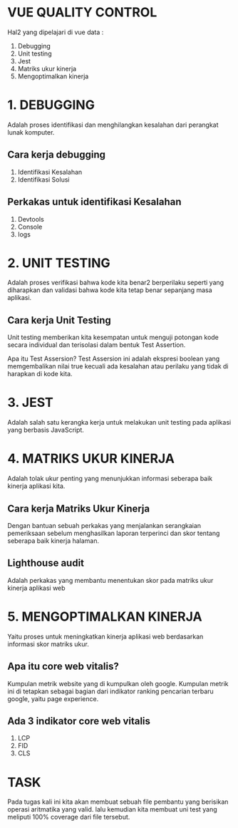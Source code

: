 # VUE QUALITY CONTROL #
Hal2 yang dipelajari di vue data :
1. Debugging
2. Unit testing
3. Jest
4. Matriks ukur kinerja
5. Mengoptimalkan kinerja


# 1. DEBUGGING
Adalah proses identifikasi dan menghilangkan kesalahan dari perangkat lunak komputer.

## Cara kerja debugging
1. Identifikasi Kesalahan
2. Identifikasi Solusi

## Perkakas untuk identifikasi Kesalahan
1. Devtools
2. Console
3. logs

# 2. UNIT TESTING
Adalah proses verifikasi bahwa kode kita benar2 berperilaku seperti yang diharapkan dan validasi bahwa kode kita tetap benar sepanjang masa aplikasi.

## Cara kerja Unit Testing
Unit testing memberikan kita kesempatan untuk menguji potongan kode secara individual dan terisolasi dalam bentuk Test Assertion.

Apa itu Test Assersion?
Test Assersion ini adalah ekspresi boolean yang memgembalikan nilai true kecuali ada kesalahan atau perilaku yang tidak di harapkan di kode kita.

# 3. JEST
Adalah salah satu kerangka kerja untuk melakukan unit testing pada aplikasi yang berbasis JavaScript.

# 4. MATRIKS UKUR KINERJA
Adalah tolak ukur penting yang menunjukkan informasi seberapa baik kinerja aplikasi kita.

## Cara kerja Matriks Ukur Kinerja
Dengan bantuan sebuah perkakas yang menjalankan serangkaian pemeriksaan sebelum menghasilkan laporan terperinci dan skor tentang seberapa baik kinerja halaman.

## Lighthouse audit
Adalah perkakas yang membantu menentukan skor pada matriks ukur kinerja aplikasi web

# 5. MENGOPTIMALKAN KINERJA
Yaitu proses untuk meningkatkan kinerja aplikasi web berdasarkan informasi skor matriks ukur.

## Apa itu core web vitalis?
Kumpulan metrik website yang di kumpulkan oleh google. Kumpulan metrik ini di tetapkan sebagai bagian dari indikator ranking pencarian terbaru google, yaitu page experience.

## Ada 3 indikator core web vitalis
1. LCP
2. FID
3. CLS

# TASK
Pada tugas kali ini kita akan membuat sebuah file pembantu yang berisikan operasi aritmatika yang valid. lalu kemudian kita membuat uni test yang meliputi 100% coverage dari file tersebut.